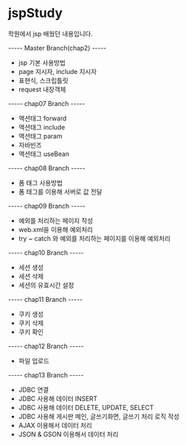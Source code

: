 # jspStudy
학원에서 jsp 배웠던 내용입니다.

----- Master Branch(chap2) -----
* jsp 기본 사용방법
* page 지시자, include 지시자
* 표현식, 스크립틀릿
* request 내장객체

----- chap07 Branch -----
* 액션태그 forward
* 액션태그 include
* 액션태그 param
* 자바빈즈
* 액션태그 useBean

----- chap08 Branch -----
* 폼 태그 사용방법
* 폼 태그를 이용해 서버로 값 전달

----- chap09 Branch -----
* 예외를 처리하는 페이지 작성
* web.xml을 이용해 예외처리
* try ~ catch 와 예외를 처리하는 페이지를 이용해 예외처리

----- chap10 Branch -----
* 세션 생성
* 세션 삭제
* 세션의 유효시간 설정

----- chap11 Branch -----
* 쿠키 생성
* 쿠키 삭제
* 쿠키 확인

----- chap12 Branch -----
* 파일 업로드

----- chap13 Branch -----
* JDBC 연결
* JDBC 사용해 데이터 INSERT
* JDBC 사용해 데이터 DELETE, UPDATE, SELECT
* JDBC 사용해 게시판 메인, 글쓰기화면, 글쓰기 처리 로직 작성
* AJAX 이용해서 데이터 처리
* JSON & GSON 이용해서 데이터 처리
